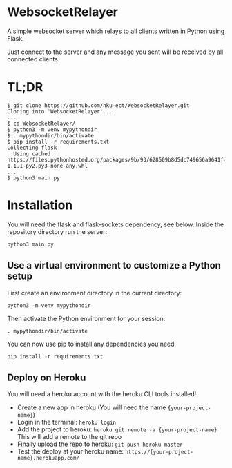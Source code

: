 # WebsocketRelayer

A simple websocket server which relays to all clients written in Python using Flask.

Just connect to the server and any message you sent will be received by all connected clients.

# TL;DR

```
$ git clone https://github.com/hku-ect/WebsocketRelayer.git
Cloning into 'WebsocketRelayer'...
...
$ cd WebsocketRelayer/
$ python3 -m venv mypythondir
$ . mypythondir/bin/activate
$ pip install -r requirements.txt
Collecting flask
  Using cached https://files.pythonhosted.org/packages/9b/93/628509b8d5dc749656a9641f4caf13540e2cdec85276964ff8f43bbb1d3b/Flask-1.1.1-py2.py3-none-any.whl
...
$ python3 main.py
```

# Installation
You will need the flask and flask-sockets dependency, see below. Inside the repository directory run the server:

```
python3 main.py
```

## Use a virtual environment to customize a Python setup

First create an environment directory in the current directory:
```
python3 -m venv mypythondir
```
Then activate the Python environment for your session:
```
. mypythondir/bin/activate
```
You can now use pip to install any dependencies you need.
```
pip install -r requirements.txt
```

## Deploy on Heroku

You will need a heroku account with the heroku CLI tools installed!

* Create a new app in heroku (You will need the name `{your-project-name}`)
* Login in the terminal: `heroku login`
* Add the project to heroku: `heroku git:remote -a {your-project-name}` This will add a remote to the git repo
* Finally upload the repo to heroku: `git push heroku master`
* Test the deploy at your heroku name: `https://{your-project-name}.herokuapp.com/`

